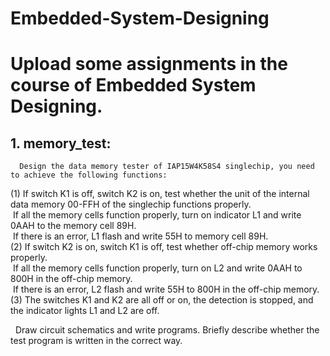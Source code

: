 # Embedded-System-Designing
# Upload some assignments in the course of Embedded System Designing. 
## 1. memory_test:
      Design the data memory tester of IAP15W4K58S4 singlechip, you need to achieve the following functions:
  (1) If switch K1 is off, switch K2 is on, test whether the unit of the internal data memory 00-FFH of the singlechip functions properly.<br>
&nbsp;If all the memory cells function properly, turn on indicator L1 and write 0AAH to the memory cell 89H.<br>
&nbsp;If there is an error, L1 flash and write 55H to memory cell 89H.<br>
  (2) If switch K2 is on, switch K1 is off, test whether off-chip memory works properly. <br>
&nbsp;If all the memory cells function properly, turn on L2 and write 0AAH to 800H in the off-chip memory.<br>
&nbsp;If there is an error, L2 flash and write 55H to 800H in the off-chip memory.<br>
  (3) The switches K1 and K2 are all off or on, the detection is stopped, and the indicator lights L1 and L2 are off.<br>
  
&nbsp; Draw circuit schematics and write programs. Briefly describe whether the test program is written in the correct way.
